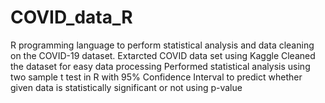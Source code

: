 # COVID_data_R
R programming language to perform statistical analysis and data cleaning on the COVID-19 dataset. 
Extarcted COVID data set using Kaggle 
Cleaned the dataset for easy data processing
Performed statistical analysis using two sample t test in R with 95% Confidence Interval to predict whether given data is statistically significant or not using p-value

